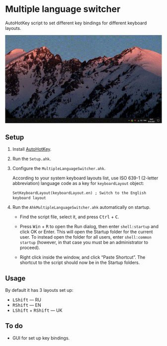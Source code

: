 # Multiple language switcher

AutoHotKey script to set different key bindings for different keyboard layouts.

![demo](assets/demo.gif)

## Setup

1. Install [AutoHotKey](https://autohotkey.com).

2. Run the `Setup.ahk`.

3. Configure the `MultipleLanguageSwitcher.ahk`.

   According to your system keyboard layouts list, use ISO 639-1 (2-letter abbreviation) language code as a key for `keyboardLayout` object:

   ```
   SetKeyboardLayout(keyboardLayout.en) ; Switch to the English keyboard layout 
   ```

4. Run the `AhkMultipleLanguageSwitcher.ahk` automatically on startup.

   - Find the script file, select it, and press <kbd>Ctrl</kbd> + <kbd>C</kbd>.

   - Press <kbd>Win</kbd> + <kbd>R</kbd> to open the Run dialog, then enter `shell:startup` and click OK or Enter. This will open the Startup folder for the current user. To instead open the folder for all users, enter `shell:common startup` (however, in that case you must be an administrator to proceed).

   - Right click inside the window, and click “Paste Shortcut”. The shortcut to the script should now be in the Startup folders.

## Usage

By default it has 3 layouts set up:
* <kbd>LShift</kbd> — RU
* <kbd>RShift</kbd> — EN
* <kbd>LShift</kbd>  + <kbd>RShift</kbd>  — UK

## To do

- GUI for set up key bindings.

